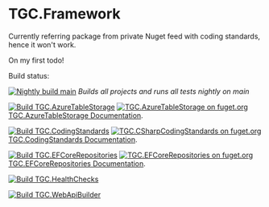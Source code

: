 # TGC.Framework

Currently referring package from private Nuget feed with coding standards, hence it won't work.

On my first todo!

Build status:

[![Nightly build main](https://github.com/aatrisgn/TGC.Framework/actions/workflows/NightlyBuild.yml/badge.svg)](https://github.com/aatrisgn/TGC.Framework/actions/workflows/NightlyBuild.yml)
*Builds all projects and runs all tests nightly on main*

[![Build TGC.AzureTableStorage](https://github.com/aatrisgn/TGC.Framework/actions/workflows/TGC.AzureTableStorage.yml/badge.svg)](https://github.com/aatrisgn/TGC.Framework/actions/workflows/TGC.AzureTableStorage.yml)
[![TGC.AzureTableStorage on fuget.org](https://www.fuget.org/packages/TGC.AzureTableStorage/badge.svg)](https://www.fuget.org/packages/TGC.AzureTableStorage)
[TGC.AzureTableStorage Documentation](https://github.com/aatrisgn/TGC.Framework/blob/main/src/AzureTableStorage/TGC.AzureTableStorage/README.md).

[![Build TGC.CodingStandards](https://github.com/aatrisgn/TGC.Framework/actions/workflows/TGC.CSharpCodingStandards.yml/badge.svg)](https://github.com/aatrisgn/TGC.Framework/actions/workflows/TGC.CSharpCodingStandards.yml)
[![TGC.CSharpCodingStandards on fuget.org](https://www.fuget.org/packages/TGC.CSharpCodingStandards/badge.svg)](https://www.fuget.org/packages/TGC.CSharpCodingStandards)
[TGC.CodingStandards Documentation](https://github.com/aatrisgn/TGC.Framework/blob/main/src/CSharpCodingStandards/TGC.CSharpCodingStandards/README.md).

[![Build TGC.EFCoreRepositories](https://github.com/aatrisgn/TGC.Framework/actions/workflows/TGC.EFCoreRepositories.yml/badge.svg)](https://github.com/aatrisgn/TGC.Framework/actions/workflows/TGC.EFCoreRepositories.yml)
[![TGC.EFCoreRepositories on fuget.org](https://www.fuget.org/packages/TGC.EFCoreRepositories/badge.svg)](https://www.fuget.org/packages/TGC.EFCoreRepositories)
[TGC.EFCoreRepositories Documentation](https://github.com/aatrisgn/TGC.Framework/blob/main/src/EFCoreRepositories/TGC.EFCoreRepositories/README.md).

[![Build TGC.HealthChecks](https://github.com/aatrisgn/TGC.Framework/actions/workflows/TGC.HealthChecks.yml/badge.svg)](https://github.com/aatrisgn/TGC.Framework/actions/workflows/TGC.HealthChecks.yml)

[![Build TGC.WebApiBuilder](https://github.com/aatrisgn/TGC.Framework/actions/workflows/TGC.WebApiBuilder.yml/badge.svg)](https://github.com/aatrisgn/TGC.Framework/actions/workflows/TGC.WebApiBuilder.yml)